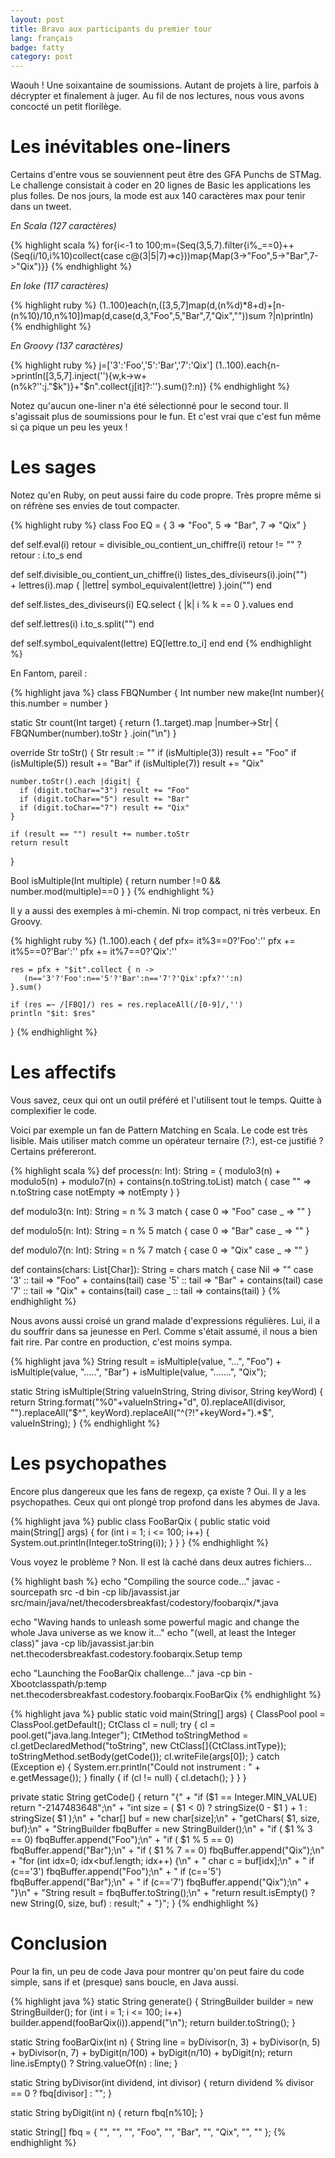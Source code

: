 ```yaml
---
layout: post
title: Bravo aux participants du premier tour
lang: français
badge: fatty
category: post
---
```


Waouh ! Une soixantaine de soumissions. Autant de projets à lire, parfois à décrypter et finalement à juger. Au fil de nos lectures, nous vous avons concocté un petit florilège.

Les inévitables one-liners
==========================

Certains d'entre vous se souviennent peut être des GFA Punchs de STMag. Le challenge consistait à coder en 20 lignes de Basic les applications les plus folles. De nos jours, la mode est aux 140 caractères max pour tenir dans un tweet.

*En Scala (127 caractères)*

{% highlight scala %}
for{i<-1 to 100;m=(Seq(3,5,7).filter{i%_==0}++(Seq(i/10,i%10)collect{case c@(3|5|7)=>c}))map{Map(3->"Foo",5->"Bar",7->"Qix")}}
{% endhighlight %}

*En Ioke (117 caractères)*

{% highlight ruby %}
(1..100)each(n,([3,5,7]map(d,(n%d)*8+d)+[n-(n%10)/10,n%10])map(d,case(d,3,"Foo",5,"Bar",7,"Qix",""))sum ?|n)println)
{% endhighlight %}
	
*En Groovy (137 caractères)*

{% highlight ruby %}
j=['3':'Foo','5':'Bar','7':'Qix']
(1..100).each{n->println([3,5,7].inject(''){w,k->w+(n%k?'':j."$k")}+"$n".collect{j[it]?:''}.sum()?:n)}
{% endhighlight %}

Notez qu'aucun one-liner n'a été sélectionné pour le second tour. Il s'agissait plus de soumissions pour le fun. Et c'est vrai que c'est fun même si ça pique un peu les yeux !

Les sages
=========

Notez qu'en Ruby, on peut aussi faire du code propre. Très propre même si on réfrène ses envies de tout compacter.

{% highlight ruby %}
class Foo
  EQ = {
    3 => "Foo",
    5 => "Bar",
    7 => "Qix"
  }

  def self.eval(i)
    retour = divisible_ou_contient_un_chiffre(i)
    retour != "" ? retour : i.to_s
  end

  def self.divisible_ou_contient_un_chiffre(i)
    listes_des_diviseurs(i).join("") \
    + lettres(i).map { |lettre| symbol_equivalent(lettre) }.join("")
  end

  def self.listes_des_diviseurs(i)
    EQ.select { |k| i % k == 0 }.values
  end

  def self.lettres(i)
    i.to_s.split("")
  end

  def self.symbol_equivalent(lettre)
    EQ[lettre.to_i]
  end
end
{% endhighlight %}

En Fantom, pareil :

{% highlight java %}
class FBQNumber {
  Int number
  new make(Int number){
    this.number = number
  }
  
  static Str count(Int target) {
    return (1..target).map |number->Str| { FBQNumber(number).toStr  } .join("\n")
  }

  override Str toStr() {
    Str result := ""
    if (isMultiple(3)) result += "Foo"
    if (isMultiple(5)) result +=  "Bar"
    if (isMultiple(7)) result += "Qix"
    
    number.toStr().each |digit| { 
      if (digit.toChar=="3") result += "Foo" 
      if (digit.toChar=="5") result += "Bar" 
      if (digit.toChar=="7") result += "Qix" 
    }
    
    if (result == "") result += number.toStr 
    return result
  }
  
  Bool isMultiple(Int multiple) {
    return number !=0 && number.mod(multiple)==0
  }
}
{% endhighlight %}

Il y a aussi des exemples à mi-chemin. Ni trop compact, ni très verbeux. En Groovy.

{% highlight ruby %}
(1..100).each {
    def pfx= it%3==0?'Foo':''
    pfx += it%5==0?'Bar':''
    pfx += it%7==0?'Qix':''
    
    res = pfx + "$it".collect { n ->       
       (n=='3'?'Foo':n=='5'?'Bar':n=='7'?'Qix':pfx?'':n)
    }.sum()

    if (res =~ /[FBQ]/) res = res.replaceAll(/[0-9]/,'')
    println "$it: $res"
}
{% endhighlight %}

Les affectifs
=============

Vous savez, ceux qui ont un outil préféré et l'utilisent tout le temps. Quitte à complexifier le code.

Voici par exemple un fan de Pattern Matching en Scala. Le code est très lisible. Mais utiliser match comme un opérateur ternaire (?:), est-ce justifié ? Certains préfereront.

{% highlight scala %}
def process(n: Int): String = {
  modulo3(n) + modulo5(n) + modulo7(n) + contains(n.toString.toList) match {
    case "" => n.toString
    case notEmpty => notEmpty
  }
}

def modulo3(n: Int): String =
  n % 3 match {
    case 0 => "Foo"
    case _ => ""
}

def modulo5(n: Int): String =
  n % 5 match {
    case 0 => "Bar"
    case _ => ""
}

def modulo7(n: Int): String =
  n % 7 match {
    case 0 => "Qix"
    case _ => ""
}

def contains(chars: List[Char]): String =
  chars match {
    case Nil => ""
    case '3' :: tail => "Foo" + contains(tail)
    case '5' :: tail => "Bar" + contains(tail)
    case '7' :: tail => "Qix" + contains(tail)
    case _ :: tail => contains(tail)
}
{% endhighlight %}

Nous avons aussi croisé un grand malade d'expressions régulières. Lui, il a du souffrir dans sa jeunesse en Perl. Comme s'était assumé, il nous a bien fait rire. Par contre en production, c'est moins sympa.

{% highlight java %}
String result = isMultiple(value, "...", "Foo") +
							 isMultiple(value, ".....", "Bar") +
							 isMultiple(value, ".......", "Qix");

static String isMultiple(String valueInString, String divisor, String keyWord) {
    return String.format("%0"+valueInString+"d", 0).replaceAll(divisor, "").replaceAll("$^", keyWord).replaceAll("^(?!"+keyWord+").*$", valueInString);
}
{% endhighlight %}

Les psychopathes
================

Encore plus dangereux que les fans de regexp, ça existe ? Oui. Il y a les psychopathes. Ceux qui ont plongé trop profond dans les abymes de Java.

{% highlight java %}
public class FooBarQix {
    public static void main(String[] args) {
        for (int i = 1; i <= 100; i++) {
            System.out.println(Integer.toString(i));
        }
    }
}
{% endhighlight %}

Vous voyez le problème ? Non. Il est là caché dans deux autres fichiers...

{% highlight bash %}
echo "Compiling the source code..."
javac -sourcepath src -d bin -cp lib/javassist.jar src/main/java/net/thecodersbreakfast/codestory/foobarqix/*.java

echo "Waving hands to unleash some powerful magic and change the whole Java universe as we know it..."
echo "(well, at least the Integer class)"
java -cp lib/javassist.jar:bin net.thecodersbreakfast.codestory.foobarqix.Setup temp

echo "Launching the FooBarQix challenge..."
java -cp bin -Xbootclasspath/p:temp net.thecodersbreakfast.codestory.foobarqix.FooBarQix
{% endhighlight %}

{% highlight java %}
public static void main(String[] args) {
    ClassPool pool = ClassPool.getDefault();
    CtClass cl = null;
    try {
        cl = pool.get("java.lang.Integer");
        CtMethod toStringMethod = cl.getDeclaredMethod("toString", new CtClass[]{CtClass.intType});
        toStringMethod.setBody(getCode());
        cl.writeFile(args[0]);
    } catch (Exception e) {
        System.err.println("Could not instrument : " + e.getMessage());
    } finally {
        if (cl != null) {
            cl.detach();
        }
    }
}

private static String getCode() {
    return
    "{" +
    "if ($1 == Integer.MIN_VALUE) return \"-2147483648\";\n" +
    "int size = ( $1 < 0) ? stringSize(0 - $1 ) + 1 : stringSize( $1 );\n" +
    "char[] buf = new char[size];\n" +
    "getChars( $1, size, buf);\n" +
    "StringBuilder fbqBuffer = new StringBuilder();\n" +
    "if ( $1 % 3 == 0) fbqBuffer.append(\"Foo\");\n" +
    "if ( $1 % 5 == 0) fbqBuffer.append(\"Bar\");\n" +
    "if ( $1 % 7 == 0) fbqBuffer.append(\"Qix\");\n" +
    "for (int idx=0; idx<buf.length; idx++) {\n" +
    "    char c = buf[idx];\n" +
    "    if (c=='3') fbqBuffer.append(\"Foo\");\n" +
    "    if (c=='5') fbqBuffer.append(\"Bar\");\n" +
    "    if (c=='7') fbqBuffer.append(\"Qix\");\n" +
    "}\n" +
    "String result = fbqBuffer.toString();\n" +
    "return result.isEmpty() ? new String(0, size, buf) : result;" +
    "}";
}
{% endhighlight %}

Conclusion
==========
Pour la fin, un peu de code Java pour montrer qu'on peut faire du code simple, sans if et (presque) sans boucle, en Java aussi.

{% highlight java %}
static String generate() {
	StringBuilder builder = new StringBuilder();
	for (int i = 1; i <= 100; i++)
		builder.append(fooBarQix(i)).append("\n");
	return builder.toString();
}

static String fooBarQix(int n) {
	String line = byDivisor(n, 3) + byDivisor(n, 5) + byDivisor(n, 7) + byDigit(n/100) + byDigit(n/10) + byDigit(n);
	return line.isEmpty() ? String.valueOf(n) : line;
}

static String byDivisor(int dividend, int divisor) {
	return dividend % divisor == 0 ? fbq[divisor] : "";
}

static String byDigit(int n) {
	return fbq[n%10];
}

static String[] fbq = { "", "", "", "Foo", "", "Bar", "", "Qix", "", "" };
{% endhighlight %}
